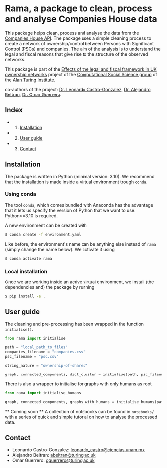 # Rama, a package to clean, process and analyse Companies House data

This package helps clean, process and analyse the data from the [Companies House API](https://developer.company-information.service.gov.uk/). The package uses a simple cleaning process to create a network of ownership/control between Persons with Significant Control (PSCs) and companies. The aim of the analysis is to understand the legal and fiscal reasons that give rise to the structure of the observed networks.

This package is part of the [Effects of the legal and fiscal framework in UK ownership networks](https://turingcss.org/projects/firms_design/) project of the [Computational Social Science group](https://turingcss.org/) of the [Alan Turing Institute](https://www.turing.ac.uk/).

co-authors of the project: [Dr. Leonardo Castro-Gonzalez](https://www.turing.ac.uk/people/researchers/leonardo-castro-gonzalez), [Dr. Alejandro Beltran](https://www.turing.ac.uk/people/researchers/alejandro-beltran), [Dr. Omar Guerrero](https://www.turing.ac.uk/people/researchers/omar-guerrero).

## Index
- 1. [Installation](#installation)
- 2. [User guide](#user-guide)
- 3. [Contact](#contact)

## Installation

The package is written in Python (minimal version: 3.10). We recommend that the installation is made inside a virtual environment trough `conda`.

### Using conda

The tool `conda`, which comes bundled with Anaconda has the advantage that it lets us specify the version of Python that we want to use. Python>=3.10 is required.

A new environment can be created with

```bash
$ conda create -f environment.yaml
```

Like before, the environment's name can be anything else instead of `rama` (simply change the name below). We activate it using

```bash
$ conda activate rama
```

### Local installation

Once we are working inside an active virtual environment, we install (the dependencies and) the package by running

```bash
$ pip install -e .
```

## User guide

The cleaning and pre-processing has been wrapped in the function `initialise()`.

```python
from rama import initialise

path = "local_path_to_files"
companies_filename = "companies.csv"
psc_filename = "psc.csv"

string_nature = "ownership-of-shares"

graph, connected_components, dict_cluster = initialise(path, psc_filename, companies_filename, string_nature)
```

There is also a wrapper to initialise for graphs with only humans as root

```python
from rama import initialise_humans

graph, connected_components, graphs_with_humans = initialise_humans(path, psc_filename, companies_filename, string_nature)
```

** Coming soon **
A collection of notebooks can be found in `notebooks/` with a series of quick and simple tutorial on how to analyse the processed data.

## Contact

- Leonardo Castro-Gonzalez: leonardo_castro@ciencias.unam.mx
- Alejandro Beltran: abeltran@turing.ac.uk
- Omar Guerrero: oguerrero@turing.ac.uk
